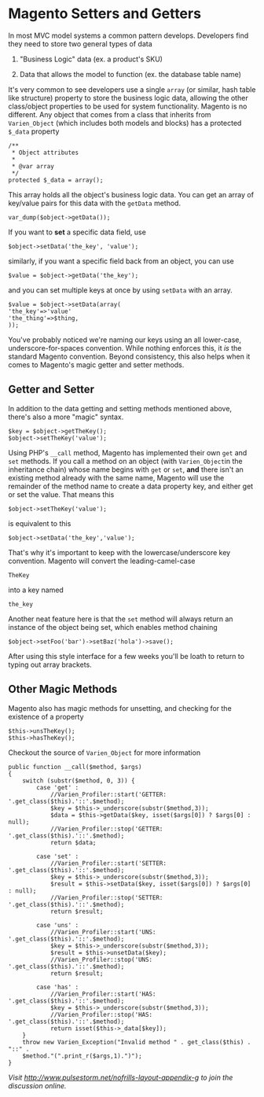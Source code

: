 Magento Setters and Getters
==================================================	
In most MVC model systems a common pattern develops.  Developers find they need to store two general types of data

1. "Business Logic" data (ex. a product's SKU)

2. Data that allows the model to function (ex. the database table name)

It's very common to see developers use a single <code>array</code> (or similar, hash table like structure) property to store the business logic data, allowing the other class/object properties to be used for system functionality.  Magento is no different.  Any object that comes from a class that inherits from <code>Varien\_Object</code> (which includes both models and blocks) has a protected <code>$\_data</code> property

    /**
     * Object attributes
     *
     * @var array
     */
    protected $_data = array();

This array holds all the object's business logic data.  You can get an array of key/value pairs for this data with the <code>getData</code> method.

	var_dump($object->getData());
	
If you want to **set** a specific data field, use

	$object->setData('the_key', 'value');
	
similarly, if you want a specific field back from an object, you can use

	$value = $object->getData('the_key');
	
and you can set multiple keys at once by using <code>setData</code> with an array.

	$value = $object->setData(array(
	'the_key'=>'value'
	'the_thing'=>$thing,
	));
	
You've probably noticed we're naming our keys using an all lower-case, underscore-for-spaces convention.  While nothing enforces this, it *is* the standard Magento convention.  Beyond consistency, this also helps when it comes to Magento's magic getter and setter methods.

Getter and Setter
--------------------------------------------------
In addition to the data getting and setting methods mentioned above, there's also a more "magic" syntax.

	$key = $object->getTheKey();	
	$object->setTheKey('value');
	
Using PHP's <code>\_\_call</code> method, Magento has implemented their own <code>get</code> and <code>set</code> methods.  If you call a method on an object (with <code>Varien_Object</code>in the inheritance chain) whose name begins with <code>get</code> or <code>set</code>, **and** there isn't an existing method already with the same name, Magento will use the remainder of the method name to create a data property key, and either get or set the value.  That means this

	$object->setTheKey('value');
	
is equivalent to this	

	$object->setData('the_key','value');
	
That's why it's important to keep with the lowercase/underscore key convention.  Magento will convert the leading-camel-case

	TheKey
	
into a key named

	the_key

Another neat feature here is that the <code>set</code> method will always return an instance of the object being set, which enables method chaining

	$object->setFoo('bar')->setBaz('hola')->save();
	
After using this style interface for a few weeks you'll be loath to return to typing out array brackets.
	
Other Magic Methods
--------------------------------------------------
Magento also has magic methods for unsetting, and checking for the existence of a property

	$this->unsTheKey();
	$this->hasTheKey();
	
Checkout the source of <code>Varien_Object</code> for more information

    public function __call($method, $args)
    {
        switch (substr($method, 0, 3)) {
            case 'get' :
                //Varien_Profiler::start('GETTER: '.get_class($this).'::'.$method);
                $key = $this->_underscore(substr($method,3));
                $data = $this->getData($key, isset($args[0]) ? $args[0] : null);
                //Varien_Profiler::stop('GETTER: '.get_class($this).'::'.$method);
                return $data;

            case 'set' :
                //Varien_Profiler::start('SETTER: '.get_class($this).'::'.$method);
                $key = $this->_underscore(substr($method,3));
                $result = $this->setData($key, isset($args[0]) ? $args[0] : null);
                //Varien_Profiler::stop('SETTER: '.get_class($this).'::'.$method);
                return $result;

            case 'uns' :
                //Varien_Profiler::start('UNS: '.get_class($this).'::'.$method);
                $key = $this->_underscore(substr($method,3));
                $result = $this->unsetData($key);
                //Varien_Profiler::stop('UNS: '.get_class($this).'::'.$method);
                return $result;

            case 'has' :
                //Varien_Profiler::start('HAS: '.get_class($this).'::'.$method);
                $key = $this->_underscore(substr($method,3));
                //Varien_Profiler::stop('HAS: '.get_class($this).'::'.$method);
                return isset($this->_data[$key]);
        }
        throw new Varien_Exception("Invalid method " . get_class($this) . "::" . 
        $method."(".print_r($args,1).")");
    }
    
    
*Visit http://www.pulsestorm.net/nofrills-layout-appendix-g to join the discussion online.*